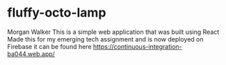 # fluffy-octo-lamp
Morgan Walker
This is a simple web application that was built using React
Made this for my emerging tech assignment and is now deployed on Firebase it can be found here
https://continuous-integration-ba044.web.app/
